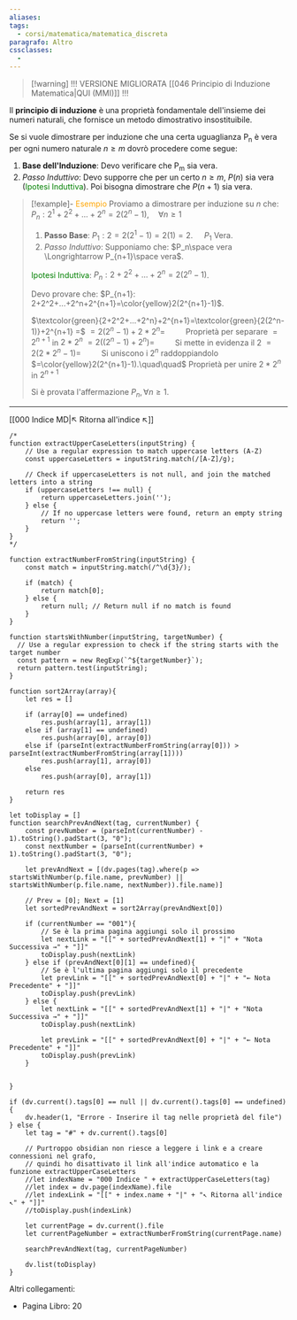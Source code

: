 ```yaml
---
aliases: 
tags:
  - corsi/matematica/matematica_discreta
paragrafo: Altro
cssclasses:
  - 
---
```

> [!warning] !!! VERSIONE MIGLIORATA [[046 Principio di Induzione Matematica|QUI (MMI)]] !!!

Il **principio di induzione** è una proprietà fondamentale dell'insieme dei numeri naturali, che fornisce un metodo dimostrativo insostituibile.

Se si vuole dimostrare per induzione che una certa uguaglianza P<sub>n</sub> è vera per ogni numero naturale $n\geq m$ dovrò procedere come segue:
1) **Base dell'Induzione**: Devo verificare che P<sub>m</sub> sia vera.
2) *Passo Induttivo*: Devo supporre che per un certo $n\geq m$, $P(n)$ sia vera (<font color="green">Ipotesi Induttiva</font>). Poi bisogna dimostrare che $P(n+1)$ sia vera.


> [!example]- <font color="orange">Esempio</font>
>Proviamo a dimostrare per induzione su $n$ che:
>$P_n: 2^1+2^2+...+2^n = 2(2^n-1), \quad \forall n\geq 1$
>
>1. **Passo Base**: $P_1: 2 = 2(2^1-1)=2(1)=2.\quad$ 
>$P_1$ Vera.
>2. *Passo Induttivo*: Supponiamo che: $P_n\space vera \Longrightarrow P_{n+1}\space vera$.
>
>
><font color="green">Ipotesi Induttiva</font>: $P_n: 2+2^2+...+2^n=2(2^n-1)$.
>
>Devo provare che: $P_{n+1}: 2+2^2+...+2^n+2^{n+1}=\color{yellow}2(2^{n+1}-1)$.
>
>$\textcolor{green}{2+2^2+...+2^n}+2^{n+1}=\textcolor{green}{2(2^n-1)}+2^{n+1} =$
>$=2(2^n-1)+2*2^n = \quad\quad$ Proprietà per separare $=2^{n+1}$ in $2*2^n$
>$=2((2^n-1)+2^n)=\quad\quad$ Si mette in evidenza il 2
>$=2(2*2^n-1) =\quad\quad$ Si uniscono i $2^n$ raddoppiandolo
>$=\color{yellow}2(2^{n+1}-1).\quad\quad$ Proprietà per unire $2*2^n$ in $2^{n+1}$
>
>Si è provata l'affermazione $P_n, \forall n\geq 1$.

___
[[000 Indice MD|↖ Ritorna all'indice ↖]]

```dataviewjs
/*
function extractUpperCaseLetters(inputString) {
	// Use a regular expression to match uppercase letters (A-Z)
	const uppercaseLetters = inputString.match(/[A-Z]/g);
	
	// Check if uppercaseLetters is not null, and join the matched letters into a string
	if (uppercaseLetters !== null) {
		return uppercaseLetters.join('');
	} else {
	    // If no uppercase letters were found, return an empty string
	    return '';
	}
}
*/

function extractNumberFromString(inputString) {
	const match = inputString.match(/^\d{3}/);
	
	if (match) {
		return match[0];
	} else {
		return null; // Return null if no match is found
	}
}

function startsWithNumber(inputString, targetNumber) {
  // Use a regular expression to check if the string starts with the target number
  const pattern = new RegExp(`^${targetNumber}`);
  return pattern.test(inputString);
}

function sort2Array(array){
	let res = []
	
	if (array[0] == undefined)
		res.push(array[1], array[1])
	else if (array[1] == undefined)
		res.push(array[0], array[0])
	else if (parseInt(extractNumberFromString(array[0])) > parseInt(extractNumberFromString(array[1])))
		res.push(array[1], array[0])
	else
		res.push(array[0], array[1])
	
	return res
}

let toDisplay = []
function searchPrevAndNext(tag, currentNumber) {
	const prevNumber = (parseInt(currentNumber) - 1).toString().padStart(3, "0");
	const nextNumber = (parseInt(currentNumber) + 1).toString().padStart(3, "0");
	
	let prevAndNext = [(dv.pages(tag).where(p => startsWithNumber(p.file.name, prevNumber) || startsWithNumber(p.file.name, nextNumber)).file.name)]
	
	// Prev = [0]; Next = [1]
	let sortedPrevAndNext = sort2Array(prevAndNext[0])
	
	if (currentNumber == "001"){ 
		// Se è la prima pagina aggiungi solo il prossimo
		let nextLink = "[[" + sortedPrevAndNext[1] + "|" + "Nota Successiva →" + "]]"
		toDisplay.push(nextLink)
	} else if (prevAndNext[0][1] == undefined){
		// Se è l'ultima pagina aggiungi solo il precedente
		let prevLink = "[[" + sortedPrevAndNext[0] + "|" + "← Nota Precedente" + "]]"
		toDisplay.push(prevLink)
	} else {
		let nextLink = "[[" + sortedPrevAndNext[1] + "|" + "Nota Successiva →" + "]]"
		toDisplay.push(nextLink)
		
		let prevLink = "[[" + sortedPrevAndNext[0] + "|" + "← Nota Precedente" + "]]"
		toDisplay.push(prevLink)
	}
	
	
}

if (dv.current().tags[0] == null || dv.current().tags[0] == undefined){
	dv.header(1, "Errore - Inserire il tag nelle proprietà del file")
} else {
	let tag = "#" + dv.current().tags[0]

	// Purtroppo obsidian non riesce a leggere i link e a creare connessioni nel grafo,
	// quindi ho disattivato il link all'indice automatico e la funzione extractUpperCaseLetters
	//let indexName = "000 Indice " + extractUpperCaseLetters(tag)
	//let index = dv.page(indexName).file
	//let indexLink = "[[" + index.name + "|" + "↖ Ritorna all'indice ↖" + "]]"
	//toDisplay.push(indexLink)
	
	let currentPage = dv.current().file
	let currentPageNumber = extractNumberFromString(currentPage.name)
	
	searchPrevAndNext(tag, currentPageNumber)
	
	dv.list(toDisplay)
}
```

Altri collegamenti: 
- Pagina Libro: 20